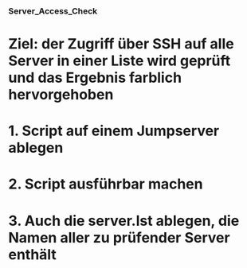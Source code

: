 ### Server_Access_Check

# Ziel: der Zugriff über SSH auf alle Server in einer Liste wird geprüft und das Ergebnis farblich hervorgehoben

# 1. Script auf einem Jumpserver ablegen

# 2. Script ausführbar machen

# 3. Auch die server.lst ablegen, die Namen aller zu prüfender Server enthält
